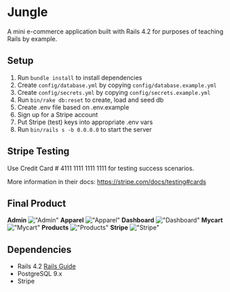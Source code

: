 # Jungle

A mini e-commerce application built with Rails 4.2 for purposes of teaching Rails by example.


## Setup

1. Run `bundle install` to install dependencies
2. Create `config/database.yml` by copying `config/database.example.yml`
3. Create `config/secrets.yml` by copying `config/secrets.example.yml`
4. Run `bin/rake db:reset` to create, load and seed db
5. Create .env file based on .env.example
6. Sign up for a Stripe account
7. Put Stripe (test) keys into appropriate .env vars
8. Run `bin/rails s -b 0.0.0.0` to start the server


## Stripe Testing

Use Credit Card # 4111 1111 1111 1111 for testing success scenarios.

More information in their docs: <https://stripe.com/docs/testing#cards>

## Final Product

 **Admin**
!["Admin"](https://github.com/WanjinYoo/JUNGLE/blob/master/images/Admin.png)
  **Apparel**
!["Apparel"](https://github.com/WanjinYoo/JUNGLE/blob/master/images/Apparel.png)
 **Dashboard**
!["Dashboard"](https://github.com/WanjinYoo/JUNGLE/blob/master/images/Dashboard.png)
 **Mycart**
!["Mycart"](https://github.com/WanjinYoo/JUNGLE/blob/master/images/Mycart.png)
 **Products**
!["Products"](https://github.com/WanjinYoo/JUNGLE/blob/master/images/Products.png)
**Stripe**
!["Stripe"](https://github.com/WanjinYoo/JUNGLE/blob/master/images/Stripe.png)



## Dependencies

* Rails 4.2 [Rails Guide](http://guides.rubyonrails.org/v4.2/)
* PostgreSQL 9.x
* Stripe
